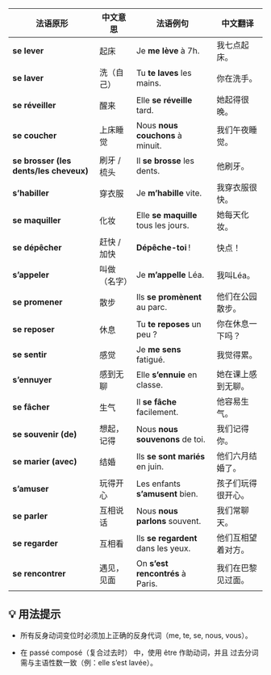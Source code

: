 | 法语原形                                   | 中文意思    | 法语例句                                 | 中文翻译      |
| -------------------------------------- | ------- | ------------------------------------ | --------- |
| **se lever**                           | 起床      | Je **me lève** à 7h.                 | 我七点起床。    |
| **se laver**                           | 洗（自己）   | Tu **te laves** les mains.           | 你在洗手。     |
| **se réveiller**                       | 醒来      | Elle **se réveille** tard.           | 她起得很晚。    |
| **se coucher**                         | 上床睡觉    | Nous **nous couchons** à minuit.     | 我们午夜睡觉。   |
| **se brosser (les dents/les cheveux)** | 刷牙 / 梳头 | Il **se brosse** les dents.          | 他刷牙。      |
| **s’habiller**                         | 穿衣服     | Je **m’habille** vite.               | 我穿衣服很快。   |
| **se maquiller**                       | 化妆      | Elle **se maquille** tous les jours. | 她每天化妆。    |
| **se dépêcher**                        | 赶快 / 加快 | **Dépêche-toi** !                    | 快点！       |
| **s’appeler**                          | 叫做（名字）  | Je **m’appelle** Léa.                | 我叫Léa。    |
| **se promener**                        | 散步      | Ils **se promènent** au parc.        | 他们在公园散步。  |
| **se reposer**                         | 休息      | Tu **te reposes** un peu ?           | 你在休息一下吗？  |
| **se sentir**                          | 感觉      | Je **me sens** fatigué.              | 我觉得累。     |
| **s’ennuyer**                          | 感到无聊    | Elle **s’ennuie** en classe.         | 她在课上感到无聊。 |
| **se fâcher**                          | 生气      | Il **se fâche** facilement.          | 他容易生气。    |
| **se souvenir (de)**                   | 想起，记得   | Nous **nous souvenons** de toi.      | 我们记得你。    |
| **se marier (avec)**                   | 结婚      | Ils **se sont mariés** en juin.      | 他们六月结婚了。  |
| **s’amuser**                           | 玩得开心    | Les enfants **s’amusent** bien.      | 孩子们玩得很开心。 |
| **se parler**                          | 互相说话    | Nous **nous parlons** souvent.       | 我们常聊天。    |
| **se regarder**                        | 互相看     | Ils **se regardent** dans les yeux.  | 他们互相望着对方。 |
| **se rencontrer**                      | 遇见，见面   | On **s’est rencontrés** à Paris.     | 我们在巴黎见过面。 |


## 💡 用法提示
 - 所有反身动词变位时必须加上正确的反身代词（me, te, se, nous, vous）。

 - 在 passé composé（复合过去时） 中，使用 être 作助动词，并且 过去分词需与主语性数一致（例：elle s’est lavée）。